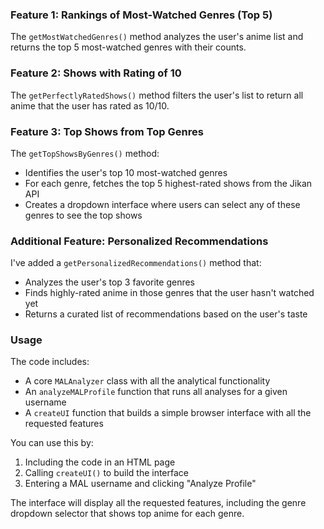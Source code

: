 ### Feature 1: Rankings of Most-Watched Genres (Top 5)
The `getMostWatchedGenres()` method analyzes the user's anime list and returns the top 5 most-watched genres with their counts.

### Feature 2: Shows with Rating of 10
The `getPerfectlyRatedShows()` method filters the user's list to return all anime that the user has rated as 10/10.

### Feature 3: Top Shows from Top Genres
The `getTopShowsByGenres()` method:
- Identifies the user's top 10 most-watched genres
- For each genre, fetches the top 5 highest-rated shows from the Jikan API
- Creates a dropdown interface where users can select any of these genres to see the top shows

### Additional Feature: Personalized Recommendations
I've added a `getPersonalizedRecommendations()` method that:
- Analyzes the user's top 3 favorite genres
- Finds highly-rated anime in those genres that the user hasn't watched yet
- Returns a curated list of recommendations based on the user's taste

### Usage
The code includes:
- A core `MALAnalyzer` class with all the analytical functionality
- An `analyzeMALProfile` function that runs all analyses for a given username
- A `createUI` function that builds a simple browser interface with all the requested features

You can use this by:
1. Including the code in an HTML page
2. Calling `createUI()` to build the interface
3. Entering a MAL username and clicking "Analyze Profile"

The interface will display all the requested features, including the genre dropdown selector that shows top anime for each genre.